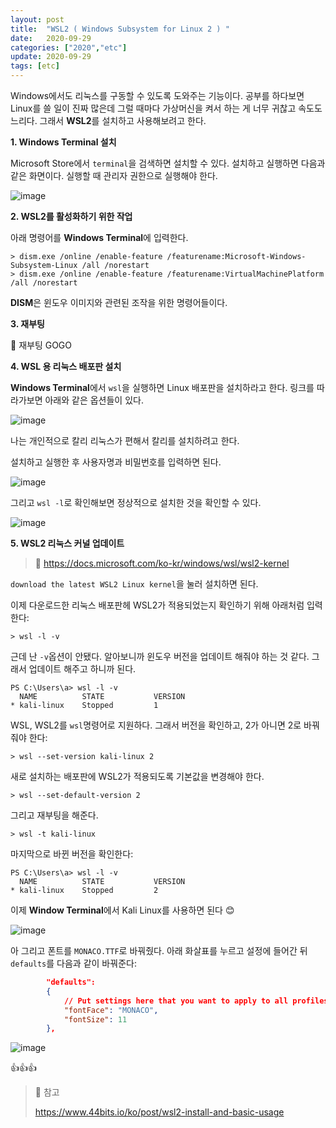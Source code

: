 ```yaml
---
layout: post
title:  "WSL2 ( Windows Subsystem for Linux 2 ) "
date:   2020-09-29
categories: ["2020","etc"]
update: 2020-09-29
tags: [etc]
---
```


Windows에서도 리눅스를 구동할 수 있도록 도와주는 기능이다. 공부를 하다보면 Linux를 쓸 일이 진짜 많은데 그럴 때마다 가상머신을 켜서 하는 게 너무 귀찮고 속도도 느리다. 그래서 **WSL2**를 설치하고 사용해보려고 한다.

**1. Windows Terminal 설치**

Microsoft Store에서 `terminal`을 검색하면 설치할 수 있다. 설치하고 실행하면 다음과 같은 화면이다. 실행할 때 관리자 권한으로 실행해야 한다.

![image](https://user-images.githubusercontent.com/51329156/94524813-16f8e300-026e-11eb-82b3-3efae370faa0.png)



**2. WSL2를 활성화하기 위한 작업**

아래 명령어를 **Windows Terminal**에 입력한다.

```
> dism.exe /online /enable-feature /featurename:Microsoft-Windows-Subsystem-Linux /all /norestart
> dism.exe /online /enable-feature /featurename:VirtualMachinePlatform /all /norestart
```

**DISM**은 윈도우 이미지와 관련된 조작을 위한 명령어들이다. 



**3. 재부팅**

🚀 재부팅 GOGO



**4. WSL 용 리눅스 배포판 설치**

**Windows Terminal**에서 `wsl`을 실행하면 Linux 배포판을 설치하라고 한다. 링크를 따라가보면 아래와 같은 옵션들이 있다.

![image](https://user-images.githubusercontent.com/51329156/94526112-05183f80-0270-11eb-82bc-c0699c1e963d.png)

나는 개인적으로 칼리 리눅스가 편해서 칼리를 설치하려고 한다.

설치하고 실행한 후 사용자명과 비밀번호를 입력하면 된다.

![image](https://user-images.githubusercontent.com/51329156/94526411-71933e80-0270-11eb-873b-73433a0864eb.png)

그리고 `wsl -l`로 확인해보면 정상적으로 설치한 것을 확인할 수 있다.

![image](https://user-images.githubusercontent.com/51329156/94526670-cafb6d80-0270-11eb-8421-4fdbe643d6cd.png)

**5. WSL2 리눅스 커널 업데이트**

> 🚀 https://docs.microsoft.com/ko-kr/windows/wsl/wsl2-kernel

`download the latest WSL2 Linux kernel`을 눌러 설치하면 된다.

이제 다운로드한 리눅스 배포판헤 WSL2가 적용되었는지 확인하기 위해 아래처럼 입력한다:

```
> wsl -l -v 
```

근데 난 `-v`옵션이 안됐다. 알아보니까 윈도우 버전을 업데이트 해줘야 하는 것 같다. 그래서 업데이트 해주고 하니까 된다.

```
PS C:\Users\a> wsl -l -v
  NAME          STATE           VERSION
* kali-linux    Stopped         1
```

WSL, WSL2를  `wsl`명령어로 지원하다. 그래서 버전을 확인하고, 2가 아니면 2로 바꿔줘야 한다:

```
> wsl --set-version kali-linux 2
```

새로 설치하는 배포판에 WSL2가 적용되도록 기본값을 변경해야 한다.

```
> wsl --set-default-version 2
```

그리고 재부팅을 해준다.

```
> wsl -t kali-linux
```

마지막으로 바뀐 버전을 확인한다:

```
PS C:\Users\a> wsl -l -v
  NAME          STATE           VERSION
* kali-linux    Stopped         2
```

이제 **Window Terminal**에서 Kali Linux를 사용하면 된다 😊

![image](https://user-images.githubusercontent.com/51329156/94555251-46bbe100-0296-11eb-9f88-efac2fed397f.png)

아 그리고 폰트를 `MONACO.TTF`로 바꿔줬다. 아래 화살표를 누르고 설정에 들어간 뒤 `defaults`를 다음과 같이 바꿔준다:

``` json
        "defaults":
        {
            // Put settings here that you want to apply to all profiles.
            "fontFace": "MONACO",
            "fontSize": 11
        },
```

![image](https://user-images.githubusercontent.com/51329156/94560203-4115c980-029d-11eb-8d47-ec182adcecfb.png)

👍👍👍

> 🚀 참고
>
>  https://www.44bits.io/ko/post/wsl2-install-and-basic-usage